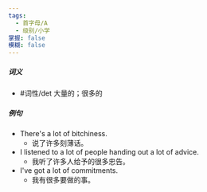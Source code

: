 ```yaml
---
tags:
  - 首字母/A
  - 级别/小学
掌握: false
模糊: false
---
```

##### 词义
- #词性/det  大量的；很多的
##### 例句
- There's a lot of bitchiness.
	- 说了许多刻薄话。
- I listened to a lot of people handing out a lot of advice.
	- 我听了许多人给予的很多忠告。
- I've got a lot of commitments.
	- 我有很多要做的事。
